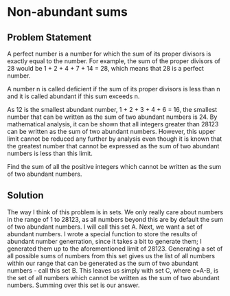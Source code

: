 # Non-abundant sums

## Problem Statement

A perfect number is a number for which the sum of its proper divisors is exactly equal to the number. For example, the sum of the proper divisors of 28 would be 1 + 2 + 4 + 7 + 14 = 28, which means that 28 is a perfect number.

A number n is called deficient if the sum of its proper divisors is less than n and it is called abundant if this sum exceeds n.

As 12 is the smallest abundant number, 1 + 2 + 3 + 4 + 6 = 16, the smallest number that can be written as the sum of two abundant numbers is 24. By mathematical analysis, it can be shown that all integers greater than 28123 can be written as the sum of two abundant numbers. However, this upper limit cannot be reduced any further by analysis even though it is known that the greatest number that cannot be expressed as the sum of two abundant numbers is less than this limit.

Find the sum of all the positive integers which cannot be written as the sum of two abundant numbers.

## Solution

The way I think of this problem is in sets. We only really care about numbers in the range of 1 to 28123, as all numbers beyond this are by default the sum of two abundant numbers. I will call this set A. Next, we want a set of abundant numbers. I wrote a special function to store the results of abundant number generration, since it takes a bit to generate them; I generated them up to the aforementioned limit of 28123. Generating a set of all possible sums of numbers from this set gives us the list of all numbers within our range that can be generated as the sum of two abundant numbers - call this set B. This leaves us simply with set C, where c=A-B, is the set of all numbers which cannot be written as the sum of two abundant numbers. Summing over this set is our answer.